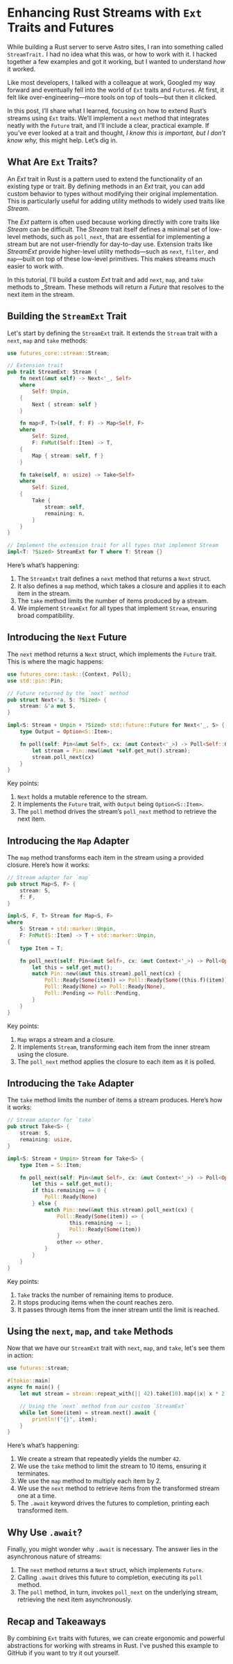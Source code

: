 # Enhancing Rust Streams with `Ext` Traits and Futures

While building a Rust server to serve Astro sites, I ran into something called `StreamTrait.` I had no idea what this was, or how to work with it. I hacked together a few examples and got it working, but I wanted to understand _how_ it worked.

Like most developers, I talked with a colleague at work, Googled my way forward and eventually fell into the world of `Ext` traits and `Future`s. At first, it felt like over-engineering—more tools on top of tools—but then it clicked.

In this post, I’ll share what I learned, focusing on how to extend Rust’s streams using `Ext` traits. We’ll implement a `next` method that integrates neatly with the `Future` trait, and I’ll include a clear, practical example. If you’ve ever looked at a trait and thought, _I know this is important, but I don’t know why,_ this might help. Let’s dig in.

## What Are `Ext` Traits?

An _Ext_ trait in Rust is a pattern used to extend the functionality of an existing type or trait. By defining methods in an _Ext_ trait, you can add custom behavior to types without modifying their original implementation. This is particularly useful for adding utility methods to widely used traits like _Stream_.

The _Ext_ pattern is often used because working directly with core traits like _Stream_ can be difficult. The _Stream_ trait itself defines a minimal set of low-level methods, such as `poll_next`, that are essential for implementing a stream but are not user-friendly for day-to-day use. Extension traits like _StreamExt_ provide higher-level utility methods—such as `next`, `filter`, and `map`—built on top of these low-level primitives. This makes streams much easier to work with.

In this tutorial, I'll build a custom _Ext_ trait and add `next`, `map`, and `take` methods to _Stream. These methods will return a _Future_ that resolves to the next item in the stream.

## Building the `StreamExt` Trait

Let's start by defining the `StreamExt` trait. It extends the `Stream` trait with a `next`, `map` and `take` methods:

```rust
use futures_core::stream::Stream;

// Extension trait
pub trait StreamExt: Stream {
    fn next(&mut self) -> Next<'_, Self>
    where
        Self: Unpin,
    {
        Next { stream: self }
    }

    fn map<F, T>(self, f: F) -> Map<Self, F>
    where
        Self: Sized,
        F: FnMut(Self::Item) -> T,
    {
        Map { stream: self, f }
    }

    fn take(self, n: usize) -> Take<Self>
    where
        Self: Sized,
    {
        Take {
            stream: self,
            remaining: n,
        }
    }
}

// Implement the extension trait for all types that implement Stream
impl<T: ?Sized> StreamExt for T where T: Stream {}
```

Here’s what’s happening:

1. The `StreamExt` trait defines a `next` method that returns a `Next` struct.
2. It also defines a `map` method, which takes a closure and applies it to each item in the stream.
3. The `take` method limits the number of items produced by a stream.
4. We implement `StreamExt` for all types that implement `Stream`, ensuring broad compatibility.

## Introducing the `Next` Future

The `next` method returns a `Next` struct, which implements the `Future` trait. This is where the magic happens:

```rust
use futures_core::task::{Context, Poll};
use std::pin::Pin;

// Future returned by the `next` method
pub struct Next<'a, S: ?Sized> {
    stream: &'a mut S,
}

impl<S: Stream + Unpin + ?Sized> std::future::Future for Next<'_, S> {
    type Output = Option<S::Item>;

    fn poll(self: Pin<&mut Self>, cx: &mut Context<'_>) -> Poll<Self::Output> {
        let stream = Pin::new(&mut *self.get_mut().stream);
        stream.poll_next(cx)
    }
}
```

Key points:

1. `Next` holds a mutable reference to the stream.
2. It implements the `Future` trait, with `Output` being `Option<S::Item>`.
3. The `poll` method drives the stream’s `poll_next` method to retrieve the next item.

## Introducing the `Map` Adapter

The `map` method transforms each item in the stream using a provided closure. Here’s how it works:

```rust
// Stream adapter for `map`
pub struct Map<S, F> {
    stream: S,
    f: F,
}

impl<S, F, T> Stream for Map<S, F>
where
    S: Stream + std::marker::Unpin,
    F: FnMut(S::Item) -> T + std::marker::Unpin,
{
    type Item = T;

    fn poll_next(self: Pin<&mut Self>, cx: &mut Context<'_>) -> Poll<Option<Self::Item>> {
        let this = self.get_mut();
        match Pin::new(&mut this.stream).poll_next(cx) {
            Poll::Ready(Some(item)) => Poll::Ready(Some((this.f)(item))),
            Poll::Ready(None) => Poll::Ready(None),
            Poll::Pending => Poll::Pending,
        }
    }
}
```

Key points:

1. `Map` wraps a stream and a closure.
2. It implements `Stream`, transforming each item from the inner stream using the closure.
3. The `poll_next` method applies the closure to each item as it is polled.

## Introducing the `Take` Adapter

The `take` method limits the number of items a stream produces. Here’s how it works:

```rust
// Stream adapter for `take`
pub struct Take<S> {
    stream: S,
    remaining: usize,
}

impl<S: Stream + Unpin> Stream for Take<S> {
    type Item = S::Item;

    fn poll_next(self: Pin<&mut Self>, cx: &mut Context<'_>) -> Poll<Option<Self::Item>> {
        let this = self.get_mut();
        if this.remaining == 0 {
            Poll::Ready(None)
        } else {
            match Pin::new(&mut this.stream).poll_next(cx) {
                Poll::Ready(Some(item)) => {
                    this.remaining -= 1;
                    Poll::Ready(Some(item))
                }
                other => other,
            }
        }
    }
}
```

Key points:

1. `Take` tracks the number of remaining items to produce.
2. It stops producing items when the count reaches zero.
3. It passes through items from the inner stream until the limit is reached.

## Using the `next`, `map`, and `take` Methods

Now that we have our `StreamExt` trait with `next`, `map`, and `take`, let's see them in action:

```rust
use futures::stream;

#[tokio::main]
async fn main() {
    let mut stream = stream::repeat_with(|| 42).take(10).map(|x| x * 2);

    // Using the `next` method from our custom `StreamExt`
    while let Some(item) = stream.next().await {
        println!("{}", item);
    }
}
```

Here’s what’s happening:

1. We create a stream that repeatedly yields the number `42`.
2. We use the `take` method to limit the stream to 10 items, ensuring it terminates.
3. We use the `map` method to multiply each item by 2.
4. We use the `next` method to retrieve items from the transformed stream one at a time.
5. The `.await` keyword drives the futures to completion, printing each transformed item.

## Why Use `.await`?

Finally, you might wonder why `.await` is necessary. The answer lies in the asynchronous nature of streams:

1. The `next` method returns a `Next` struct, which implements `Future`.
2. Calling `.await` drives this future to completion, executing its `poll` method.
3. The `poll` method, in turn, invokes `poll_next` on the underlying stream, retrieving the next item asynchronously.

## Recap and Takeaways

By combining `Ext` traits with futures, we can create ergonomic and powerful abstractions for working with streams in Rust. I've pushed this example to GitHub if you want to try it out yourself.
